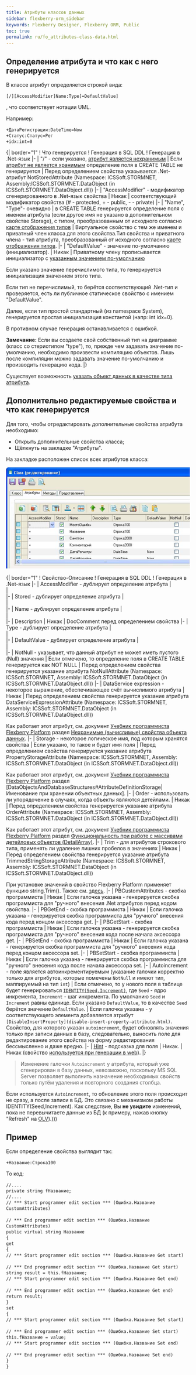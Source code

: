 ```yaml
---
title: Атрибуты классов данных
sidebar: flexberry-orm_sidebar
keywords: Flexberry Designer, Flexberry ORM, Public
toc: true
permalink: ru/fo_attributes-class-data.html
---
```


## Определение атрибута и что как с него генерируется
В классе атрибут определяется строкой вида:

```
[/][AccessModifier]Name:Type[=DefaultValue]
```

, что соответствует нотации UML.

Например: 

```
+ДатаРегистрации:DateTime=Now
+Статус:Статус=Рег
+idx:int=0
```

{| border="1"
! Что генерируется
! Генерация в SQL DDL
! Генерация в .Net-язык
|-
| "/" - если указано, [атрибут является нехранимым](fo_not-stored-attributes.html) 
| Если [атрибут не является хранимым](fo_not-stored-attributes.html) определение поля в CREATE TABLE не генерируется 
| Перед определением свойства указывается .Net-атрибут NotStoredAttribute (Namespace: ICSSoft.STORMNET, Assembly:ICSSoft.STORMNET.DataObject (in ICSSoft.STORMNET.DataObject.dll)) 
|-
| "AccessModifier" - модификатор сгенерированного в .Net-язык свойства
| Никак
| соответствующий модификатор свойства (# - protected, + - public, - - private)
|-
| "Name", "Type"- очевидно 
| в CREATE TABLE генерируется определение поля с именем атрибута (если другое имя не указано в дополнительном свойстве Storage), с типом, преобразованным от исходного согласно  [карте отображения типов](classes-with-stereotype--typedef.html)
| Виртуальное свойство с тем же именем и приватный член класса для этого свойства.Тип свойства и приватного члена - тип атрибута, преобразованный от исходного согласно [карте отображения типов](classes-with-stereotype--typedef.html).
|-
| "DefaultValue" - значение по-умолчанию (инициализатор).
| Никак
| Приватному члену прописывается инициализатор с [указанным значением по-умолчанию](features-of-dafault-value-assignment.html) 

Если указано значение перечислимого типа, то генерируется инициализация значением этого типа.

Если тип не перечислимый, то берётся соответствующий .Net-тип и проверяется, есть ли публичное статическое свойство с имением "DefaultValue".

Далее, если тип простой стандартный (из namespace System), генерируется простая инициализация константой (напр: int idx=0).

В противном случае генерация останавливается с ошибкой.

 **Замечание:** Если вы создаете свой собственный тип на диаграмме (класс со стериотипом "type"), то, прежде чем задавать значение по-умолчанию, необходимо произвести компиляцию объектов. Лишь после компиляции можно задавать значение по-умолчанию и производить генерацию кода.
|}

Существует возможность [указать объект данных в качестве типа атрибута](dataobject-as-attribute-type.html).

## Дополнительно редактируемые свойства и что как генерируется
Для того, чтобы отредактировать дополнительные свойства атрибута необходимо:

* Открыть дополнительные свойства класса; 
* Щёлкнуть на закладке "Атрибуты".

На закладке расположен список всех атрибутов класса:

![](/images/pages/products/flexberry-orm/attributeprops.jpg)

{| border="1"
! Свойство-Описание
! Генерация в SQL DDL
! Генерация в .Net-язык
|-
| AccessModifier - дублирует определение атрибута
|  
|  
|-
| Stored - дублирует определение атрибута 
|   
|   
|-
| Name - дублирует определение атрибута
|  
|  
|-
| Description
| Никак
| DocComment перед определением свойства
|-
| Type - дублирует определение атрибута
|   
|   
|-
|  DefaultValue - дублирует определение атрибута
|   
|   
|-
|  NotNull - указывает, что данный атрибут не может иметь пустого (Null) значения 
|  Если отмечено, то определение поля в CREATE TABLE генерируется как NOT NULL
|  Перед определением свойства генерируется указание атрибута NotNullAttribute (Namespace: ICSSoft.STORMNET, Assembly: ICSSoft.STORMNET.DataObject (in ICSSoft.STORMNET.DataObject.dll))
|-
|  DataService expression - некоторое выражение, обеспечивающее счёт вычислимого атрибута 
|  Никак
|  Перед определением свойства генерируется указание атрибута DataServiceExpressionAttribute (Namespace: ICSSoft.STORMNET, Assembly: ICSSoft.STORMNET.DataObject (in ICSSoft.STORMNET.DataObject.dll))

 Как работает этот атрибут, см. документ [Учебник программиста Flexberry Platform](Учебник-программиста--flexberry-platform.html) раздел [Нехранимые (вычислимые) свойства объекта данных](fo_not-stored-attributes.html).
|-
|  Storage - некоторое логическое имя, под которым хранятся свойства 
|  Если указано, то такое и будет имя поля
|  Перед определением свойства генерируется указание атрибута PropertyStorageAttribute (Namespace: ICSSoft.STORMNET, Assembly: ICSSoft.STORMNET.DataObject (in ICSSoft.STORMNET.DataObject.dll))

Как работает этот атрибут, см. документ [Учебник программиста Flexberry Platform](Учебник-программиста--flexberry-platform.html) раздел [DataObjectsAndDatabaseStructures#AttributeDefinitionStorage|Именование при хранении объектных данных].
|-
|  Order - использовать ли упорядочение в случаях, когда объекты являются детейлами.
|  Никак
|  Перед определением свойства генерируется указание атрибута OrderAttribute (Namespace: ICSSoft.STORMNET, Assembly: ICSSoft.STORMNET.DataObject (in ICSSoft.STORMNET.DataObject.dll))

Как работает этот атрибут, см. документ [Учебник программиста Flexberry Platform](Учебник-программиста--flexberry-platform.html) раздел [Функциональность при работе с массивами детейловых объектов (DetailArray)](fo_functionality-work-with-detail-array.html).
|-
|  Trim - для атрибутов строкового типа, применять ли удаление лишних пробелов в значениях
|  Никак
|  Перед определением свойства генерируется указание атрибута TrimmedStringStorageAttribute (Namespace: ICSSoft.STORMNET, Assembly: ICSSoft.STORMNET.DataObject (in ICSSoft.STORMNET.DataObject.dll))

При установке значений в свойство Flexberry Platform применяет функцию string.Trim().
Также см. [здесь](trimmed-string-storage.html).
|-
|  PBCustomAttributes - скобка программиста
|  Никак
|  Если галочка указана - генерируется скобка программиста для "ручного" внесения .Net атрибутов перед кодом свойства.
|-
|  PBGetEnd - скобка программиста
|  Никак
|  Если галочка указана - генерируется скобка программиста для "ручного" внесения кода перед концом аксессора get.
|-
|  PBGetStart - скобка программиста
|  Никак
|  Если галочка указана - генерируется скобка программиста для "ручного" внесения кода после начала аксессора get.
|-
|  PBSetEnd - скобка программиста
|  Никак
|  Если галочка указана - генерируется скобка программиста для "ручного" внесения кода перед концом аксессора set.
|-
|  PBSetStart - скобка программиста
|  Никак
|  Если галочка указана - генерируется скобка программиста для "ручного" внесения кода после начала аксессора set.
|-
|  Autoincrement - поле является автоинкрементируемым (указание галочки корректно только для атрибутов, которые помечены `NotNull` и имеют тип, маппируемый на тип `int`)
|  Если отмечено, то у нового поля в таблице будет генерироваться [`IDENTITY(Seed,Increment)`](http://msdn.microsoft.com/ru-ru/library/ms186775.aspx), где `Seed` - ядро инкремента, `Increment` - шаг инкремента. По умолчанию `Seed` и `Increment` равны единице. Если указано `DefaultValue`, то в качестве `Seed` берётся значение `DefaultValue`.
|  Если галочка указана - у соответствующего элемента добавляется атрибут `[DisableInsertProperty](disable-insert-property-attribute.html)`. Свойство, для которого указан `autoincrement`, будет обновлять значения только при записи данных в базу, следовательно, выносить поле для редактирование этого свойства на форму редактирования бессмысленно и даже вредно.
|-
|  [Hint](hints-for-attributes.html) - подсказка для поля
|  Никак.
|  Никак (свойство [используется при генерации в web](hints-for-attributes.html)).
|}



>Изменение галочки `Autoincrement` у атрибута, который уже сгенерирован в базу данных, невозможно, поскольку MS SQL Server позволяет выполнить назначение необходимых свойств только путём удаления и повторного создания столбца.


Если используется `Autoincrement`, то обновление этого поля происходит не сразу, а после записи в БД. Это связано с механизмом работы  IDENTITY(Seed,Increment). Как следствие, Вы __не увидите__ изменений, пока не перевычитаете данные из БД (к примеру, нажав кнопку "Refresh" на [OLV](object-list-view.html)).</msg>)))

## Пример 
Если определение свойства выглядит так:

```
+Название:Строка100
```

То код:

```
//....
private string fНазвание;
//....
// *** Start programmer edit section *** (Ошибка.Название CustomAttributes)

// *** End programmer edit section *** (Ошибка.Название CustomAttributes)
public virtual string Название
{
get
{
// *** Start programmer edit section *** (Ошибка.Название Get start)

// *** End programmer edit section *** (Ошибка.Название Get start)
string result = this.fНазвание;
// *** Start programmer edit section *** (Ошибка.Название Get end)

// *** End programmer edit section *** (Ошибка.Название Get end)
return result;
}
set
{
// *** Start programmer edit section *** (Ошибка.Название Set start)

// *** End programmer edit section *** (Ошибка.Название Set start)
this.fНазвание = value;
// *** Start programmer edit section *** (Ошибка.Название Set end)

// *** End programmer edit section *** (Ошибка.Название Set end)
}
}
```
